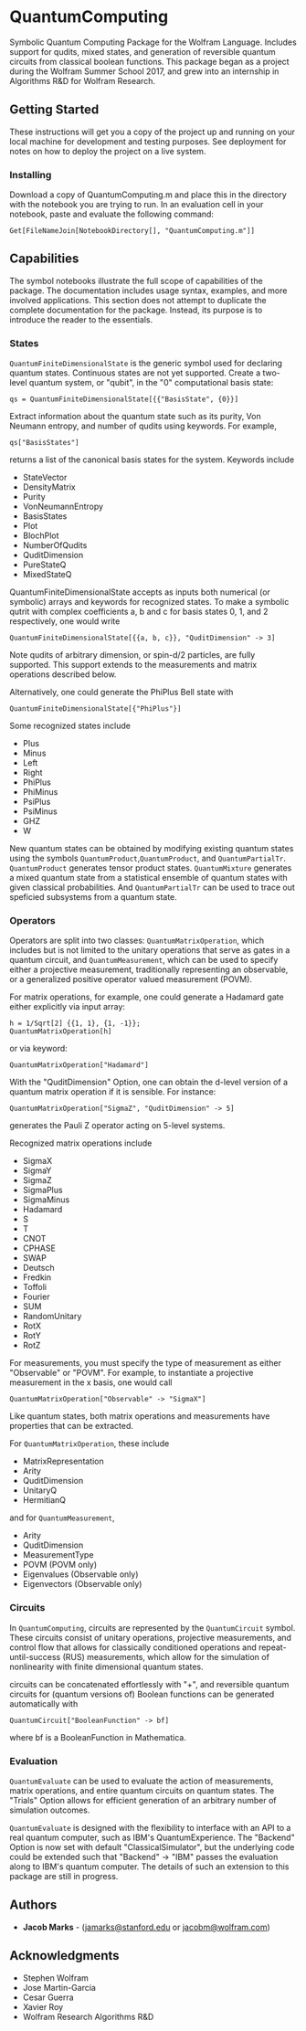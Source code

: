 # QuantumComputing

Symbolic Quantum Computing Package for the Wolfram Language. Includes support for qudits, mixed states, and generation of reversible quantum circuits from classical boolean functions. This package began as a project during the Wolfram Summer School 2017, and grew into an internship in Algorithms R&D for Wolfram Research.

## Getting Started

These instructions will get you a copy of the project up and running on your local machine for development and testing purposes. See deployment for notes on how to deploy the project on a live system.

### Installing

Download a copy of QuantumComputing.m and place this in the directory with the notebook you are trying to run. In an evaluation cell in your notebook, paste and evaluate the following command:

```
Get[FileNameJoin[NotebookDirectory[], "QuantumComputing.m"]]
```


## Capabilities

The symbol notebooks illustrate the full scope of capabilities of the package. The documentation includes usage syntax, examples, and more involved applications. This section does not attempt to duplicate the complete documentation for the package. Instead, its purpose is to introduce the reader to the essentials.

### States

`QuantumFiniteDimensionalState` is the generic symbol used for declaring quantum states. Continuous states are not yet supported. Create a two-level quantum system, or "qubit", in the "0" computational basis state:

```
qs = QuantumFiniteDimensionalState[{{"BasisState", {0}}]
```
Extract information about the quantum state such as its purity, Von Neumann entropy, and number of qudits using keywords. For example, 

```
qs["BasisStates"]
```

returns a list of the canonical basis states for the system. Keywords include

* StateVector
* DensityMatrix
* Purity
* VonNeumannEntropy
* BasisStates
* Plot
* BlochPlot
* NumberOfQudits
* QuditDimension
* PureStateQ
* MixedStateQ

QuantumFiniteDimensionalState accepts as inputs both numerical (or symbolic) arrays and keywords for recognized states. To make a symbolic qutrit with complex coefficients a, b and c for basis states 0, 1, and 2 respectively, one would write

```
QuantumFiniteDimensionalState[{{a, b, c}}, "QuditDimension" -> 3]
```

Note qudits of arbitrary dimension, or spin-d/2 particles, are fully supported. This support extends to the measurements and matrix operations described below.

Alternatively, one could generate the PhiPlus Bell state with

```
QuantumFiniteDimensionalState[{"PhiPlus"}]
```

Some recognized states include

* Plus
* Minus
* Left
* Right
* PhiPlus
* PhiMinus
* PsiPlus
* PsiMinus
* GHZ
* W

New quantum states can be obtained by modifying existing quantum states using the symbols `QuantumProduct`,`QuantumProduct`, and `QuantumPartialTr`. `QuantumProduct` generates tensor product states. `QuantumMixture` generates a mixed quantum state from a statistical ensemble of quantum states with given classical probabilities. And `QuantumPartialTr` can be used to trace out speficied subsystems from a quantum state. 

### Operators

Operators are split into two classes: `QuantumMatrixOperation`, which includes but is not limited to the unitary operations that serve as gates in a quantum circuit, and `QuantumMeasurement`, which can be used to specify either a projective measurement, traditionally representing an observable, or a generalized positive operator valued measurement (POVM).

For matrix operations, for example, one could generate a Hadamard gate either explicitly via input array:

```
h = 1/Sqrt[2] {{1, 1}, {1, -1}};
QuantumMatrixOperation[h]
```
or via keyword:

```
QuantumMatrixOperation["Hadamard"]
```

With the "QuditDimension" Option, one can obtain the d-level version of a quantum matrix operation if it is sensible. For instance:

```
QuantumMatrixOperation["SigmaZ", "QuditDimension" -> 5]
```

generates the Pauli Z operator acting on 5-level systems.

Recognized matrix operations include

* SigmaX
* SigmaY
* SigmaZ
* SigmaPlus
* SigmaMinus
* Hadamard
* S
* T
* CNOT
* CPHASE
* SWAP
* Deutsch
* Fredkin
* Toffoli
* Fourier
* SUM
* RandomUnitary
* RotX
* RotY
* RotZ

For measurements, you must specify the type of measurement as either "Observable" or "POVM". For example, to instantiate a projective measurement in the x basis, one would call

```
QuantumMatrixOperation["Observable" -> "SigmaX"]
```

Like quantum states, both matrix operations and measurements have properties that can be extracted.

For `QuantumMatrixOperation`, these include

* MatrixRepresentation
* Arity
* QuditDimension
* UnitaryQ
* HermitianQ

and for `QuantumMeasurement`,

* Arity
* QuditDimension
* MeasurementType
* POVM (POVM only)
* Eigenvalues (Observable only)
* Eigenvectors (Observable only)

### Circuits

In `QuantumComputing`, circuits are represented by the `QuantumCircuit` symbol. These circuits consist of unitary operations, projective measurements, and control flow that allows for classically conditioned operations and repeat-until-success (RUS) measurements, which allow for the simulation of nonlinearity with finite dimensional quantum states. 

circuits can be concatenated effortlessly with "+", and reversible quantum circuits for (quantum versions of) Boolean functions can be generated automatically with

```
QuantumCircuit["BooleanFunction" -> bf]
```

where bf is a BooleanFunction in Mathematica.

### Evaluation

`QuantumEvaluate` can be used to evaluate the action of measurements, matrix operations, and entire quantum circuits on quantum states. The "Trials" Option allows for efficient generation of an arbitrary number of simulation outcomes.

`QuantumEvaluate` is designed with the flexibility to interface with an API to a real quantum computer, such as IBM's QuantumExperience. The "Backend" Option is now set with default "ClassicalSimulator", but the underlying code could be extended such that "Backend" -> "IBM" passes the evaluation along to IBM's quantum computer. The details of such an extension to this package are still in progress.

## Authors

* **Jacob Marks**  - (jamarks@stanford.edu or jacobm@wolfram.com)


## Acknowledgments

* Stephen Wolfram
* Jose Martin-Garcia
* Cesar Guerra
* Xavier Roy
* Wolfram Research Algorithms R&D
